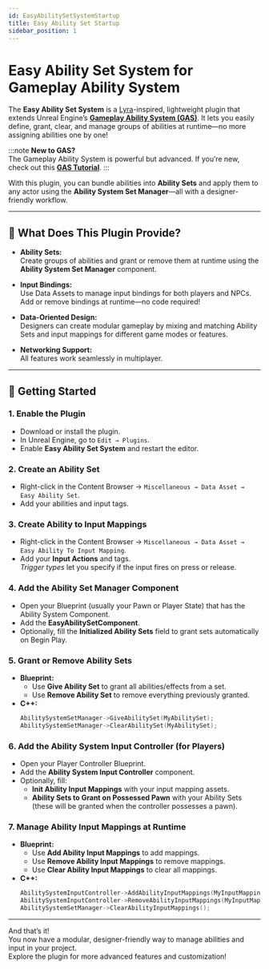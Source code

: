 ```yaml
---
id: EasyAbilitySetSystemStartup
title: Easy Ability Set Startup
sidebar_position: 1
---
```


# Easy Ability Set System for Gameplay Ability System

The **Easy Ability Set System** is a [Lyra](https://dev.epicgames.com/documentation/en-us/unreal-engine/lyra-sample-game-in-unreal-engine?application_version=5.5)-inspired, lightweight plugin that extends Unreal Engine’s [**Gameplay Ability System (GAS)**](https://dev.epicgames.com/documentation/en-us/unreal-engine/gameplay-ability-system-for-unreal-engine). It lets you easily define, grant, clear, and manage groups of abilities at runtime—no more assigning abilities one by one!

:::note
**New to GAS?**  
The Gameplay Ability System is powerful but advanced. If you’re new, check out this [**GAS Tutorial**](https://dev.epicgames.com/community/learning/tutorials/8Xn9/unreal-engine-epic-for-indies-your-first-60-minutes-with-gameplay-ability-system).
:::

With this plugin, you can bundle abilities into **Ability Sets** and apply them to any actor using the **Ability System Set Manager**—all with a designer-friendly workflow.

---

## 🔹 What Does This Plugin Provide?

- **Ability Sets:**  
  Create groups of abilities and grant or remove them at runtime using the **Ability System Set Manager** component.

- **Input Bindings:**  
  Use Data Assets to manage input bindings for both players and NPCs. Add or remove bindings at runtime—no code required!

- **Data-Oriented Design:**  
  Designers can create modular gameplay by mixing and matching Ability Sets and input mappings for different game modes or features.

- **Networking Support:**  
  All features work seamlessly in multiplayer.

---

## 🔹 Getting Started

### 1. Enable the Plugin
- Download or install the plugin.
- In Unreal Engine, go to `Edit → Plugins`.
- Enable **Easy Ability Set System** and restart the editor.

### 2. Create an Ability Set
- Right-click in the Content Browser → `Miscellaneous → Data Asset → Easy Ability Set`.
- Add your abilities and input tags.

### 3. Create Ability to Input Mappings
- Right-click in the Content Browser → `Miscellaneous → Data Asset → Easy Ability To Input Mapping`.
- Add your **Input Actions** and tags.  
  *Trigger types* let you specify if the input fires on press or release.

### 4. Add the Ability Set Manager Component
- Open your Blueprint (usually your Pawn or Player State) that has the Ability System Component.
- Add the **EasyAbilitySetComponent**.
- Optionally, fill the **Initialized Ability Sets** field to grant sets automatically on Begin Play.

### 5. Grant or Remove Ability Sets
- **Blueprint:**  
  - Use **Give Ability Set** to grant all abilities/effects from a set.
  - Use **Remove Ability Set** to remove everything previously granted.
- **C++:**
  ```cpp
  AbilitySystemSetManager->GiveAbilitySet(MyAbilitySet);
  AbilitySystemSetManager->ClearAbilitySet(MyAbilitySet);
  ```

### 6. Add the Ability System Input Controller (for Players)
- Open your Player Controller Blueprint.
- Add the **Ability System Input Controller** component.
- Optionally, fill:
  - **Init Ability Input Mappings** with your input mapping assets.
  - **Ability Sets to Grant on Possessed Pawn** with your Ability Sets (these will be granted when the controller possesses a pawn).

### 7. Manage Ability Input Mappings at Runtime
- **Blueprint:**  
  - Use **Add Ability Input Mappings** to add mappings.
  - Use **Remove Ability Input Mappings** to remove mappings.
  - Use **Clear Ability Input Mappings** to clear all mappings.
- **C++:**
  ```cpp
  AbilitySystemInputController->AddAbilityInputMappings(MyInputMappingArr);
  AbilitySystemInputController->RemoveAbilityInputMappings(MyInputMappingArr);
  AbilitySystemSetManager->ClearAbilityInputMappings();
  ```

---

And that’s it!  
You now have a modular, designer-friendly way to manage abilities and input in your project.  
Explore the plugin for more advanced features and customization!